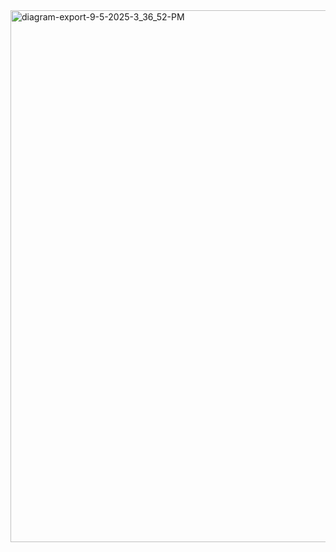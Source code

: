<img width="1592" height="851" alt="diagram-export-9-5-2025-3_36_52-PM" src="https://github.com/user-attachments/assets/e0867dc6-79e0-4be7-b57a-ee1ec6d7c299" />
